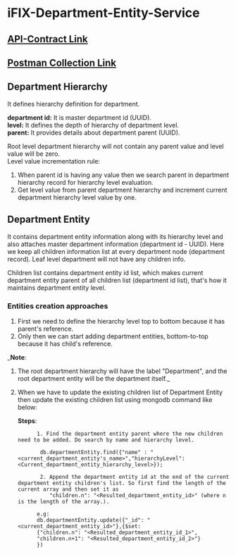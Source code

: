 # iFIX-Department-Entity-Service

## [API-Contract Link](https://redocly.github.io/redoc/?url=https://raw.githubusercontent.com/egovernments/iFix-Dev/develop/domain-services/ifix-department-entity-service/ifix-department-entity-service-0.1.0.yaml)
## [Postman Collection Link](https://www.getpostman.com/collections/b330dc3698bf009d2ef5)

## Department Hierarchy
It defines hierarchy definition for department.

**department id:** It is master department id (UUID).\
**level:** It defines the depth of hierarchy of department level.\
**parent:** It provides details about department parent (UUID).

Root level department hierarchy will not contain any parent value and level value will be zero.\
Level value incrementation rule:
1. When parent id is having any value then we search parent in department hierarchy record for hierarchy level evaluation.
2. Get level value from parent department hierarchy and increment current department hierarchy level value by one.


## Department Entity
It contains department entity information along with its hierarchy level and also attaches master department information (department id - UUID).
Here we keep all children information list at every department node (department record).
Leaf level department will not have any children info.

Children list contains department entity id list, which makes current department entity parent of all children list (department id list), that's how it maintains department entity level.

### Entities creation approaches
1. First we need to define the hierarchy level top to bottom because it has parent's reference.
2. Only then we can start adding department entities, bottom-to-top because it has child's reference.

_**Note**: 
1. The root department hierarchy will have the label "Department", and the root department entity will be the
department itself._
2. When we have to update the existing children list of Department Entity then update the existing children list using mongodb command like below:

   **Steps**: 
             
             1. Find the department entity parent where the new children need to be added. Do search by name and hierarchy level.
              
              db.departmentEntity.find({"name" : "<current_department_entity's_name>","hierarchyLevel": <Current_department_entity_hierarchy_level>});
              
              2. Append the department entity id at the end of the current department entity children's list. So first find the length of the current array and then set it as
                 "children.n": "<Resulted_department_entity_id>" (where n is the length of the array.). 
             
             e.g: 
             db.departmentEntity.update({"_id": "<current_department_entity_id>"},{$set:
             {"children.n": "<Resulted_department_entity_id_1>",
             "children.n+1": "<Resulted_department_entity_id_2>"}
             })